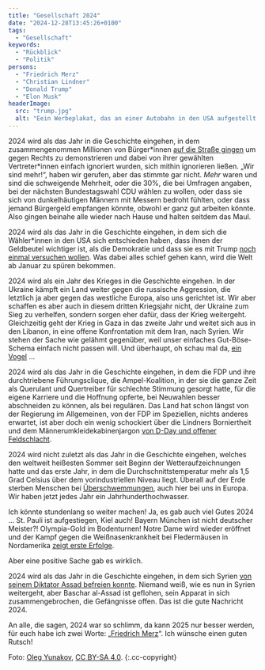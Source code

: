 ```yaml
---
title: "Gesellschaft 2024"
date: "2024-12-28T13:45:26+0100"
tags:
  - "Gesellschaft"
keywords:
  - "Rückblick"
  - "Politik"
persons:
  - "Friedrich Merz"
  - "Christian Lindner"
  - "Donald Trump"
  - "Elon Musk"
headerImage:
  src: "trump.jpg"
  alt: "Eein Werbeplakat, das an einer Autobahn in den USA aufgestellt ist. Es handelt sich um ein großes digitales Billboard mit folgender Aufschrift: TRUMP – BUILDING A BRIGHTER FUTURE FOR ALL! – ENDORSED BY ELON MUSK 2024. Unterhalb dieses Textes gibt es einen Hinweis: Paid for by Dan Newlin. Not authorized by any candidate or candidate's committee. 1-800-Call-Dan."
---
```


2024 wird als das Jahr in die Geschichte eingehen, in dem zusammengenommen Millionen von Bürger\*innen [auf die Straße gingen](https://youtu.be/ORTIuBOmlLw?si=qfmZPVfNefDith5H) um gegen Rechts zu demonstrieren und dabei von ihrer gewählten Vertreter\*innen einfach ignoriert wurden, sich mithin ignorieren ließen. „Wir sind mehr!“, haben wir gerufen, aber das stimmte gar nicht. *Mehr* waren und sind die schweigende Mehrheit, oder die 30%, die bei Umfragen angaben, bei der nächsten Bundestagswahl CDU wählen zu wollen, oder dass sie sich von dunkelhäutigen Männern mit Messern bedroht fühlten, oder dass jemand Bürgergeld empfangen könnte, obwohl er ganz gut arbeiten könnte. Also gingen beinahe alle wieder nach Hause und halten seitdem das Maul. 

2024 wird als das Jahr in die Geschichte eingehen, in dem sich die Wähler\*innen in den USA sich entschieden haben, dass ihnen der Geldbeutel wichtiger ist, als die Demokratie und dass sie es mit Trump [noch einmal versuchen wollen](https://youtu.be/Abw5LIIfgEo?si=DhgFkdpzISH8kmMy). Was dabei alles schief gehen kann, wird die Welt ab Januar zu spüren bekommen.

2024 wird als ein Jahr des Krieges in die Geschichte eingehen. In der Ukraine kämpft ein Land weiter gegen die russische Aggression, die letztlich ja aber gegen das westliche Europa, also uns gerichtet ist. Wir aber schaffen es aber auch in diesem dritten Kriegsjahr nicht, der Ukraine zum
Sieg zu verhelfen, sondern sorgen eher dafür, dass der Krieg weitergeht. Gleichzeitig geht der Krieg in Gaza in das zweite Jahr und weitet sich aus in den Libanon, in eine offene Konfrontation mit dem Iran, nach Syrien. Wir stehen der Sache wie gelähmt gegenüber, weil unser einfaches Gut-Böse-Schema einfach nicht passen will. Und überhaupt, oh schau mal da, [ein Vogel](https://youtu.be/zsKOYQ7z9CE?si=31u2xx3p5tQirbsC) …

2024 wird als das Jahr in die Geschichte eingehen, in dem die FDP und ihre durchtriebene Führungsclique, die Ampel-Koalition, in der sie die ganze Zeit als Querulant und Quertreiber für schlechte Stimmung gesorgt hatte, für die eigene Karriere und die Hoffnung opferte, bei Neuwahlen besser abschneiden zu können, als bei regulären. Das Land hat schon längst von der Regierung im Allgemeinen, von der FDP im Speziellen, nichts anderes erwartet, ist aber doch ein wenig schockiert über die Lindners Borniertheit und dem Männerumkleidekabinenjargon [von D-Day und offener Feldschlacht](https://youtu.be/LB3fNDWVxNM?si=pqpT-aXPFoMEHFfZ). 

2024 wird nicht zuletzt als das Jahr in die Geschichte eingehen, welches den weltweit heißesten Sommer seit Beginn der Wetteraufzeichnungen hatte und das erste Jahr, in dem die Durchschnittstemperatur mehr als 1,5 Grad Celsius über dem vorindustriellen Niveau liegt. Überall auf der Erde sterben Menschen bei [Überschwemmungen](https://youtu.be/mO5R7Z9GMyQ?si=6DFTLl2rQcxJd2ep), auch hier bei uns in Europa. Wir haben jetzt jedes Jahr ein Jahrhunderthochwasser. 

Ich könnte stundenlang so weiter machen! Ja, es gab auch viel Gutes 2024 … St. Pauli ist aufgestiegen, Kiel auch! Bayern München ist nicht deutscher Meister?! Olympia-Gold im Bodenturnen! Notre Dame wird wieder eröffnet und der Kampf gegen die Weißnasenkrankheit bei Fledermäusen in Nordamerika [zeigt erste Erfolge](https://www.deutschlandfunk.de/weissnasenpilz-die-rueckkehr-der-fledermaeuse-dlf-516c1664-100.html). 

Aber eine positive Sache gab es wirklich. 

2024 wird als das Jahr in die Geschichte eingehen, in dem sich Syrien [von seinem Diktator Assad befreien konnte](https://youtu.be/UvcHfHwi9U4?si=z-kGb15uvGA8z3te). Niemand weiß, wie es nun in Syrien weitergeht, aber Baschar al-Assad ist geflohen, sein Apparat in sich zusammengebrochen, die Gefängnisse offen. Das ist die gute Nachricht 2024. 

An alle, die sagen, 2024 war so schlimm, da kann 2025 nur besser werden, für euch habe ich zwei Worte: „[Friedrich Merz](https://youtu.be/oP2FbFHdB5s?si=6JUWkeFhT6OC8P3B)“. Ich wünsche einen guten Rutsch!


Foto: <a href="https://commons.wikimedia.org/wiki/File:Trump._Building_a_brighter_future_for_all._Endorsed_by_Elon_Musk._2024.jpg">Oleg Yunakov</a>, <a href="https://creativecommons.org/licenses/by-sa/4.0">CC BY-SA 4.0</a>. {:.cc-copyright}